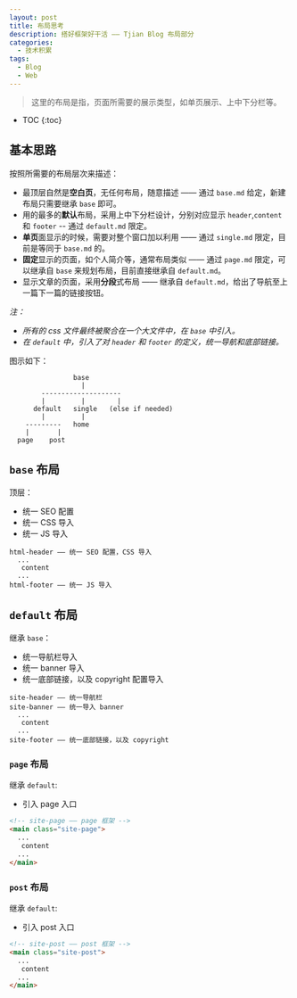 ```yaml
---
layout: post
title: 布局思考
description: 搭好框架好干活 —— Tjian Blog 布局部分
categories: 
  - 技术积累
tags: 
  - Blog
  - Web
---
```


> 这里的布局是指，页面所需要的展示类型，如单页展示、上中下分栏等。

<!-- more -->
* TOC
{:toc}

## 基本思路

按照所需要的布局层次来描述：

- 最顶层自然是**空白页**，无任何布局，随意描述 —— 通过 `base.md` 给定，新建布局只需要继承 `base` 即可。
- 用的最多的**默认**布局，采用上中下分栏设计，分别对应显示 `header`,`content` 和 `footer` -- 通过 `default.md` 限定。
- **单页**面显示的时候，需要对整个窗口加以利用 —— 通过 `single.md` 限定，目前是等同于 `base.md` 的。
- **固定**显示的页面，如个人简介等，通常布局类似 —— 通过 `page.md` 限定，可以继承自 `base` 来规划布局，目前直接继承自 `default.md`。
- 显示文章的页面，采用**分段**式布局 —— 继承自 `default.md`，给出了导航至上一篇下一篇的链接按钮。

*注：*
- *所有的 css 文件最终被聚合在一个大文件中，在 `base` 中引入。*
- *在 `default` 中，引入了对 `header` 和 `footer` 的定义，统一导航和底部链接。*


图示如下：

```
                base
                  |
        --------------------
        |         |        |
      default   single   (else if needed)
        |         |
    ---------   home
    |       |
  page    post  

```

## `base` 布局

顶层：
- 统一 SEO 配置
- 统一 CSS 导入
- 统一 JS 导入

```
html-header —— 统一 SEO 配置，CSS 导入
  ...
   content 
  ...
html-footer —— 统一 JS 导入

```

## `default` 布局

继承 `base`：
- 统一导航栏导入
- 统一 banner 导入
- 统一底部链接，以及 copyright 配置导入

```
site-header —— 统一导航栏
site-banner —— 统一导入 banner
  ...
   content 
  ...
site-footer —— 统一底部链接，以及 copyright

```

### `page` 布局

继承 `default`:
- 引入 page 入口

```html
<!-- site-page —— page 框架 -->
<main class="site-page">
  ...
   content 
  ...
</main>

```

### `post` 布局

继承 `default`:
- 引入 post 入口

```html
<!-- site-post —— post 框架 -->
<main class="site-post">
  ...
   content 
  ...
</main>
```

